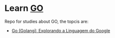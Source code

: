 # Learn [GO](https://golang.org/)
Repo for studies about GO, the topcis are:

* [Go (Golang): Explorando a Linguagem do Google](https://github.com/robsonoduarte/learn-go/tree/master/curso-golang)
